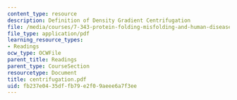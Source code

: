 ```yaml
---
content_type: resource
description: Definition of Density Gradient Centrifugation
file: /media/courses/7-343-protein-folding-misfolding-and-human-disease-fall-2004/fb237e0435dffb79e2f09aeee6a7f3ee_centrifugation.pdf
file_type: application/pdf
learning_resource_types:
- Readings
ocw_type: OCWFile
parent_title: Readings
parent_type: CourseSection
resourcetype: Document
title: centrifugation.pdf
uid: fb237e04-35df-fb79-e2f0-9aeee6a7f3ee
---
```

